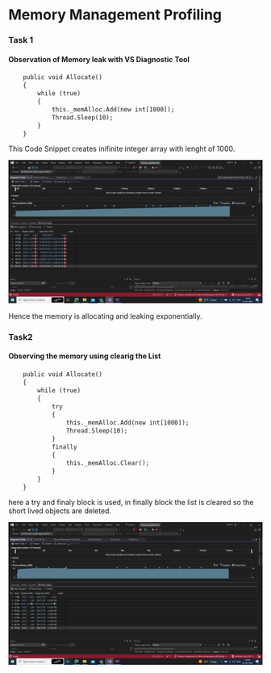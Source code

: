 # Memory Management Profiling

### Task 1

#### Observation of Memory leak with VS Diagnostic Tool

        public void Allocate()
        {
            while (true)
            {
                this._memAlloc.Add(new int[1000]);
                Thread.Sleep(10);
            }
        } 
  
 This Code Snippet creates inifinite integer array with lenght of 1000. 

 ![MemoryLeakWithoutClear](MemoryLeakWithoutClear.png)

Hence the memory is allocating and leaking exponentially. 


### Task2

#### Observing the memory using clearig the List

        public void Allocate()
        {
            while (true)
            {
                try
                {
                    this._memAlloc.Add(new int[1000]);
                    Thread.Sleep(10);
                }
                finally
                {
                    this._memAlloc.Clear();
                }
            }
        }

here a try and finaly block is used, in finally block the list is cleared so the short lived objects are deleted. 

 ![MemoryProfilingWithClear](MemoryProfilingWithClear.png)

